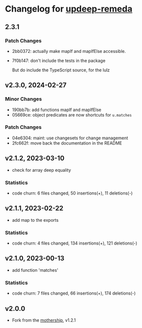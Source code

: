 # Changelog for [updeep-remeda](https://github.com/yanick/updeep-remeda)

## 2.3.1

### Patch Changes

- 2bb0372: actually make mapIf and mapIfElse accessible.
- 7f0b147: don't include the tests in the package

  But do include the TypeScript source, for the lulz

## v2.3.0, 2024-02-27

### Minor Changes

- 190bb7b: add functions mapIf and mapIfElse
- 05669ce: object predicates are now shortcuts for `u.matches`

### Patch Changes

- 04e6304: maint: use changesets for change management
- 2fc662f: move back the documentation in the README

## v2.1.2, 2023-03-10

- check for array deep equality

### Statistics

- code churn: 6 files changed, 50 insertions(+), 11 deletions(-)

## v2.1.1, 2023-02-22

- add map to the exports

### Statistics

- code churn: 4 files changed, 134 insertions(+), 121 deletions(-)

## v2.1.0, 2023-00-13

- add function 'matches'

### Statistics

- code churn: 7 files changed, 66 insertions(+), 174 deletions(-)

## v2.0.0

- Fork from the [mothership](github.com/substantial/updeep), v1.2.1
